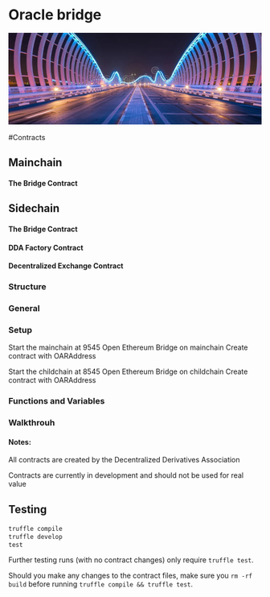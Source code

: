 # Oracle bridge

![Bridge](./public/bridge.jpg)

#Contracts

## Mainchain
	
#### The Bridge Contract

## Sidechain

#### The Bridge Contract

#### DDA Factory Contract

#### Decentralized Exchange Contract

### Structure

### General

### Setup
Start the mainchain at 9545
Open Ethereum Bridge on mainchain
Create contract with OARAddress

Start the childchain at 8545
Open Ethereum Bridge on childchain
Create contract with OARAddress

### Functions and Variables 

### Walkthrouh


#### Notes:

All contracts are created by the Decentralized Derivatives Association

Contracts are currently in development and should not be used for real value

## Testing
```
truffle compile
truffle develop
test
```

Further testing runs (with no contract changes) only require `truffle test`.

Should you make any changes to the contract files, make sure you `rm -rf build` before running `truffle compile && truffle test`.
